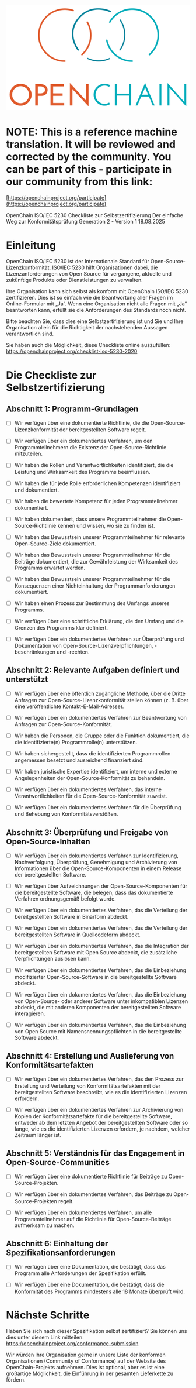 ![](./media/image1.png "OpenChain logo")

# NOTE: This is a reference machine translation. It will be reviewed and corrected by the community. You can be part of this - participate in our community from this link:
[https://openchainproject.org/participate](https://openchainproject.org/participate)

OpenChain ISO/IEC 5230 Checkliste zur Selbstzertifizierung
Der einfache Weg zur Konformitätsprüfung
Generation 2 - Version 1
18.08.2025

# Einleitung

OpenChain ISO/IEC 5230 ist der Internationale Standard für Open-Source-Lizenzkonformität. ISO/IEC 5230 hilft Organisationen dabei, die Lizenzanforderungen von Open Source für vergangene, aktuelle und zukünftige Produkte oder Dienstleistungen zu verwalten.

Ihre Organisation kann sich selbst als konform mit OpenChain ISO/IEC 5230 zertifizieren. Dies ist so einfach wie die Beantwortung aller Fragen im Online-Formular mit „Ja“. Wenn eine Organisation nicht alle Fragen mit „Ja“ beantworten kann, erfüllt sie die Anforderungen des Standards noch nicht.

Bitte beachten Sie, dass dies eine Selbstzertifizierung ist und Sie und Ihre Organisation allein für die Richtigkeit der nachstehenden Aussagen verantwortlich sind.

Sie haben auch die Möglichkeit, diese Checkliste online auszufüllen:
https://openchainproject.org/checklist-iso-5230-2020

# Die Checkliste zur Selbstzertifizierung

## Abschnitt 1: Programm-Grundlagen

- [ ] Wir verfügen über eine dokumentierte Richtlinie, die die Open-Source-Lizenzkonformität der bereitgestellten Software regelt.

- [ ] Wir verfügen über ein dokumentiertes Verfahren, um den Programmteilnehmern die Existenz der Open-Source-Richtlinie mitzuteilen.

- [ ] Wir haben die Rollen und Verantwortlichkeiten identifiziert, die die Leistung und Wirksamkeit des Programms beeinflussen.

- [ ] Wir haben die für jede Rolle erforderlichen Kompetenzen identifiziert und dokumentiert.

- [ ] Wir haben die bewertete Kompetenz für jeden Programmteilnehmer dokumentiert.

- [ ] Wir haben dokumentiert, dass unsere Programmteilnehmer die Open-Source-Richtlinie kennen und wissen, wo sie zu finden ist.

- [ ] Wir haben das Bewusstsein unserer Programmteilnehmer für relevante Open-Source-Ziele dokumentiert.

- [ ] Wir haben das Bewusstsein unserer Programmteilnehmer für die Beiträge dokumentiert, die zur Gewährleistung der Wirksamkeit des Programms erwartet werden.

- [ ] Wir haben das Bewusstsein unserer Programmteilnehmer für die Konsequenzen einer Nichteinhaltung der Programmanforderungen dokumentiert.

- [ ] Wir haben einen Prozess zur Bestimmung des Umfangs unseres Programms.

- [ ] Wir verfügen über eine schriftliche Erklärung, die den Umfang und die Grenzen des Programms klar definiert.

- [ ] Wir verfügen über ein dokumentiertes Verfahren zur Überprüfung und Dokumentation von Open-Source-Lizenzverpflichtungen, -beschränkungen und -rechten.

## Abschnitt 2: Relevante Aufgaben definiert und unterstützt

- [ ] Wir verfügen über eine öffentlich zugängliche Methode, über die Dritte Anfragen zur Open-Source-Lizenzkonformität stellen können (z. B. über eine veröffentlichte Kontakt-E-Mail-Adresse).

- [ ] Wir verfügen über ein dokumentiertes Verfahren zur Beantwortung von Anfragen zur Open-Source-Konformität.

- [ ] Wir haben die Personen, die Gruppe oder die Funktion dokumentiert, die die identifizierte(n) Programmrolle(n) unterstützen.

- [ ] Wir haben sichergestellt, dass die identifizierten Programmrollen angemessen besetzt und ausreichend finanziert sind.

- [ ] Wir haben juristische Expertise identifiziert, um interne und externe Angelegenheiten der Open-Source-Konformität zu behandeln.

- [ ] Wir verfügen über ein dokumentiertes Verfahren, das interne Verantwortlichkeiten für die Open-Source-Konformität zuweist.

- [ ] Wir verfügen über ein dokumentiertes Verfahren für die Überprüfung und Behebung von Konformitätsverstößen.

## Abschnitt 3: Überprüfung und Freigabe von Open-Source-Inhalten

- [ ] Wir verfügen über ein dokumentiertes Verfahren zur Identifizierung, Nachverfolgung, Überprüfung, Genehmigung und Archivierung von Informationen über die Open-Source-Komponenten in einem Release der bereitgestellten Software.

- [ ] Wir verfügen über Aufzeichnungen der Open-Source-Komponenten für die bereitgestellte Software, die belegen, dass das dokumentierte Verfahren ordnungsgemäß befolgt wurde.

- [ ] Wir verfügen über ein dokumentiertes Verfahren, das die Verteilung der bereitgestellten Software in Binärform abdeckt.

- [ ] Wir verfügen über ein dokumentiertes Verfahren, das die Verteilung der bereitgestellten Software in Quellcodeform abdeckt.

- [ ] Wir verfügen über ein dokumentiertes Verfahren, das die Integration der bereitgestellten Software mit Open Source abdeckt, die zusätzliche Verpflichtungen auslösen kann.

- [ ] Wir verfügen über ein dokumentiertes Verfahren, das die Einbeziehung modifizierter Open-Source-Software in die bereitgestellte Software abdeckt.

- [ ] Wir verfügen über ein dokumentiertes Verfahren, das die Einbeziehung von Open-Source- oder anderer Software unter inkompatiblen Lizenzen abdeckt, die mit anderen Komponenten der bereitgestellten Software interagieren.

- [ ] Wir verfügen über ein dokumentiertes Verfahren, das die Einbeziehung von Open Source mit Namensnennungspflichten in die bereitgestellte Software abdeckt.

## Abschnitt 4: Erstellung und Auslieferung von Konformitätsartefakten

- [ ] Wir verfügen über ein dokumentiertes Verfahren, das den Prozess zur Erstellung und Verteilung von Konformitätsartefakten mit der bereitgestellten Software beschreibt, wie es die identifizierten Lizenzen erfordern.

- [ ] Wir verfügen über ein dokumentiertes Verfahren zur Archivierung von Kopien der Konformitätsartefakte für die bereitgestellte Software, entweder ab dem letzten Angebot der bereitgestellten Software oder so lange, wie es die identifizierten Lizenzen erfordern, je nachdem, welcher Zeitraum länger ist.

## Abschnitt 5: Verständnis für das Engagement in Open-Source-Communities
- [ ] Wir verfügen über eine dokumentierte Richtlinie für Beiträge zu Open-Source-Projekten.

- [ ] Wir verfügen über ein dokumentiertes Verfahren, das Beiträge zu Open-Source-Projekten regelt.

- [ ] Wir verfügen über ein dokumentiertes Verfahren, um alle Programmteilnehmer auf die Richtlinie für Open-Source-Beiträge aufmerksam zu machen.

## Abschnitt 6: Einhaltung der Spezifikationsanforderungen

- [ ] Wir verfügen über eine Dokumentation, die bestätigt, dass das Programm alle Anforderungen der Spezifikation erfüllt.

- [ ] Wir verfügen über eine Dokumentation, die bestätigt, dass die Konformität des Programms mindestens alle 18 Monate überprüft wird.

# Nächste Schritte
Haben Sie sich nach dieser Spezifikation selbst zertifiziert? Sie können uns dies unter diesem Link mitteilen:
https://openchainproject.org/conformance-submission

Wir würden Ihre Organisation gerne in unsere Liste der konformen Organisationen (Community of Conformance) auf der Website des OpenChain-Projekts aufnehmen. Dies ist optional, aber es ist eine großartige Möglichkeit, die Einführung in der gesamten Lieferkette zu fördern.
